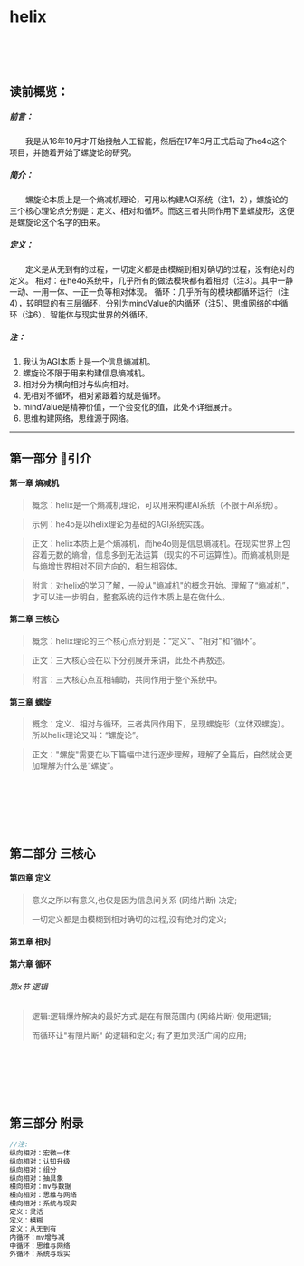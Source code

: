 # helix

<br><br><br>

## 读前概览：

##### 前言：
　　我是从16年10月才开始接触人工智能，然后在17年3月正式启动了he4o这个项目，并随着开始了螺旋论的研究。

##### 简介：
　　螺旋论本质上是一个熵减机理论，可用以构建AGI系统（注1，2），螺旋论的三个核心理论点分别是：定义、相对和循环。而这三者共同作用下呈螺旋形，这便是螺旋论这个名字的由来。

##### 定义：
　　定义是从无到有的过程，一切定义都是由模糊到相对确切的过程，没有绝对的定义。
相对：在he4o系统中，几乎所有的做法模块都有着相对（注3）。其中一静一动、一用一体、一正一负等相对体现。
循环：几乎所有的模块都循环运行（注4），较明显的有三层循环，分别为mindValue的内循环（注5）、思维网络的中循环（注6）、智能体与现实世界的外循环。


##### 注：
1. 我认为AGI本质上是一个信息熵减机。  
2. 螺旋论不限于用来构建信息熵减机。  
3. 相对分为横向相对与纵向相对。  
4. 无相对不循环，相对紧跟着的就是循环。  
5. mindValue是精神价值，一个会变化的值，此处不详细展开。  
6. 思维构建网络，思维源于网络。  

***

## 第一部分 引介

#### 第一章 熵减机

> 概念：helix是一个熵减机理论，可以用来构建AI系统（不限于AI系统）。

> 示例：he4o是以helix理论为基础的AGI系统实践。

> 正文：helix本质上是个熵减机，而he4o则是信息熵减机。在现实世界上包容着无数的熵增，信息多到无法运算（现实的不可运算性）。而熵减机则是与熵增世界相对不同方向的，相生相容体。

> 附言：对helix的学习了解，一般从"熵减机"的概念开始。理解了“熵减机”，才可以进一步明白，整套系统的运作本质上是在做什么。

#### 第二章 三核心

> 概念：helix理论的三个核心点分别是：“定义”、"相对"和“循环”。

> 正文：三大核心会在以下分别展开来讲，此处不再敖述。

> 附言：三大核心点互相辅助，共同作用于整个系统中。

#### 第三章 螺旋

> 概念：定义、相对与循环，三者共同作用下，呈现螺旋形（立体双螺旋）。所以helix理论又叫：“螺旋论”。

> 正文："螺旋"需要在以下篇幅中进行逐步理解，理解了全篇后，自然就会更加理解为什么是“螺旋”。


<br><br><br><br><br>


## 第二部分 三核心

#### 第四章 定义

> 意义之所以有意义,也仅是因为信息间关系 (网络片断) 决定;
>
> 一切定义都是由模糊到相对确切的过程,没有绝对的定义;



#### 第五章 相对




#### 第六章 循环

###### 第x节 逻辑

> 逻辑:逻辑爆炸解决的最好方式,是在有限范围内 (网络片断) 使用逻辑;
>
> 而循环让"有限片断" 的逻辑和定义; 有了更加灵活广阔的应用;


<br><br><br><br><br>


## 第三部分 附录

```c
//注:
纵向相对：宏微一体
纵向相对：认知升级
纵向相对：组分
纵向相对：抽具象
横向相对：mv与数据
横向相对：思维与网络
横向相对：系统与现实
定义：灵活
定义：模糊
定义：从无到有
内循环：mv增与减
中循环：思维与网络
外循环：系统与现实

```
